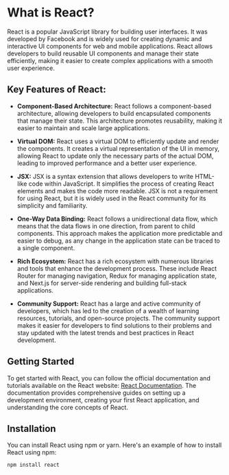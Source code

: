 # What is React?

React is a popular JavaScript library for building user interfaces. It was developed by Facebook and is widely used for creating dynamic and interactive UI components for web and mobile applications. React allows developers to build reusable UI components and manage their state efficiently, making it easier to create complex applications with a smooth user experience.

## Key Features of React:

- **Component-Based Architecture:** React follows a component-based architecture, allowing developers to build encapsulated components that manage their state. This architecture promotes reusability, making it easier to maintain and scale large applications.

- **Virtual DOM:** React uses a virtual DOM to efficiently update and render the components. It creates a virtual representation of the UI in memory, allowing React to update only the necessary parts of the actual DOM, leading to improved performance and a better user experience.

- **JSX:** JSX is a syntax extension that allows developers to write HTML-like code within JavaScript. It simplifies the process of creating React elements and makes the code more readable. JSX is not a requirement for using React, but it is widely used in the React community for its simplicity and familiarity.

- **One-Way Data Binding:** React follows a unidirectional data flow, which means that the data flows in one direction, from parent to child components. This approach makes the application more predictable and easier to debug, as any change in the application state can be traced to a single component.

- **Rich Ecosystem:** React has a rich ecosystem with numerous libraries and tools that enhance the development process. These include React Router for managing navigation, Redux for managing application state, and Next.js for server-side rendering and building full-stack applications.

- **Community Support:** React has a large and active community of developers, which has led to the creation of a wealth of learning resources, tutorials, and open-source projects. The community support makes it easier for developers to find solutions to their problems and stay updated with the latest trends and best practices in React development.

## Getting Started

To get started with React, you can follow the official documentation and tutorials available on the React website: [React Documentation](https://reactjs.org/docs/getting-started.html). The documentation provides comprehensive guides on setting up a development environment, creating your first React application, and understanding the core concepts of React.

## Installation

You can install React using npm or yarn. Here's an example of how to install React using npm:

```bash
npm install react
